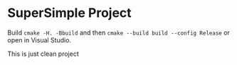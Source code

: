 # SuperSimple Project

Build `cmake -H. -Bbuild` and then `cmake --build build --config Release` or open in Visual Studio.

This is just clean project